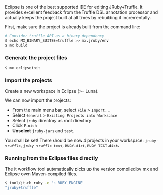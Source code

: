 Eclipse is one of the best supported IDE for editing JRuby+Truffle.
It provides excellent feedback from the Truffle DSL annotation processor
and actually keeps the project built at all times by rebuilding it incrementally.

First, make sure the project is already built from the command line:
```bash
# Consider truffle API as a binary dependency
$ echo MX_BINARY_SUITES=truffle >> mx.jruby/env
$ mx build
```

### Generate the project files

```bash
$ mx eclipseinit
```

### Import the projects

Create a new workspace in Eclipse (>= Luna).

We can now import the projects:
* From the main menu bar, select `File` > `Import...`
* Select `General` > `Existing Projects into Workspace`
* Select `jruby` directory as root directory
* Click `Finish`
* **Unselect** `jruby-jars` and `test`.

You shall be set!
There should be now 4 projects in your workspace:
`jruby-truffle`, `jruby-truffle-test`, `RUBY.dist`, `RUBY-TEST.dist`.

### Running from the Eclipse files directly

The [jt workflow tool](https://github.com/jruby/jruby/tree/master/truffle#workflow-tool)
automatically picks up the version compiled by mx and Eclipse oven Maven-compiled files.

```bash
$ tool/jt.rb ruby -e 'p RUBY_ENGINE'
"jruby+truffle"
```